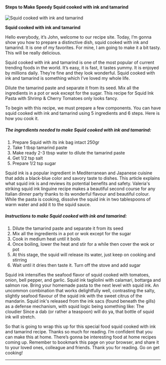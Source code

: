             

#### Steps to Make Speedy Squid cooked with ink and tamarind

![Squid cooked with ink and tamarind](https://img-global.cpcdn.com/recipes/bf4a031d75fd49b5/751x532cq70/squid-cooked-with-ink-and-tamarind-recipe-main-photo.jpg)

**Squid cooked with ink and tamarind**

Hello everybody, it’s John, welcome to our recipe site. Today, I’m gonna show you how to prepare a distinctive dish, squid cooked with ink and tamarind. It is one of my favorites. For mine, I am going to make it a bit tasty. This will be really delicious.

Squid cooked with ink and tamarind is one of the most popular of current trending foods in the world. It’s easy, it is fast, it tastes yummy. It is enjoyed by millions daily. They’re fine and they look wonderful. Squid cooked with ink and tamarind is something which I’ve loved my whole life.

Dilute the tamarind paste and separate it from its seed. Mix all the ingredients in a pot or wok except for the sugar. This recipe for Squid Ink Pasta with Shrimp & Cherry Tomatoes only looks fancy.

To begin with this recipe, we must prepare a few components. You can have squid cooked with ink and tamarind using 5 ingredients and 6 steps. Here is how you cook it.

##### The ingredients needed to make Squid cooked with ink and tamarind:

1.  Prepare Squid with its ink bag intact 250gr
2.  Take 1 tbsp tamarind paste
3.  Make ready 2-3 tbsp water to dilute the tamarind paste
4.  Get 1/2 tsp salt
5.  Prepare 1/2 tsp sugar

Squid ink is a popular ingredient in Mediterranean and Japanese cuisine that adds a black-blue color and savory taste to dishes. This article explains what squid ink is and reviews its potential benefits and safety. Valeria's striking squid ink linguine recipe makes a beautiful second course for any Italian dinner party thanks to its wonderful flavour and beautiful colour. While the pasta is cooking, dissolve the squid ink in two tablespoons of warm water and add it to the squid sauce.

##### Instructions to make Squid cooked with ink and tamarind:

1.  Dilute the tamarind paste and separate it from its seed
2.  Mix all the ingredients in a pot or wok except for the sugar
3.  Cook in medium heat until it boils
4.  Once boiling, lower the heat and stir for a while then cover the wok or pot
5.  At this stage, the squid will release its water, just keep on cooking and stirring
6.  Wait until it dries then taste it. Turn off the stove and add sugar

Squid ink intensifies the seafood flavor of squid cooked with tomatoes, onion, bell pepper, and garlic. Squid ink tagliolini with calamari, bottarga and salmon roe. Bring your homemade pasta to the next level with squid ink. An uncommon combination that works delightfully well, contrasting the salty, slightly seafood flavour of the squid ink with the sweet citrus of the mandarin. Squid ink's released from the ink sacs (found beneath the gills) as a defense mechanism, with squid logic being something like: The cloudier Since a dab (or rather a teaspoon) will do ya, that bottle of squid ink will stretch.

So that is going to wrap this up for this special food squid cooked with ink and tamarind recipe. Thanks so much for reading. I’m confident that you can make this at home. There’s gonna be interesting food at home recipes coming up. Remember to bookmark this page on your browser, and share it to your loved ones, colleague and friends. Thank you for reading. Go on get cooking!

* * *